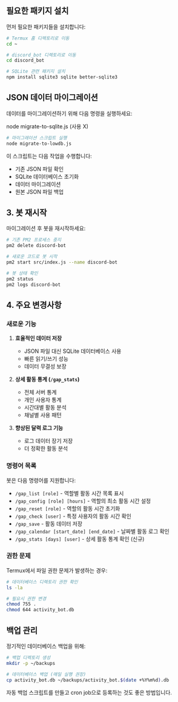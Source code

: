 ## 필요한 패키지 설치

먼저 필요한 패키지들을 설치합니다:

```bash
# Termux 홈 디렉토리로 이동
cd ~

# discord_bot 디렉토리로 이동
cd discord_bot

# SQLite 관련 패키지 설치
npm install sqlite3 sqlite better-sqlite3
```

## JSON 데이터 마이그레이션

데이터를 마이그레이션하기 위해 다음 명령을 실행하세요:

node migrate-to-sqlite.js (사용 X)
```bash
# 마이그레이션 스크립트 실행
node migrate-to-lowdb.js
```

이 스크립트는 다음 작업을 수행합니다:
- 기존 JSON 파일 확인
- SQLite 데이터베이스 초기화
- 데이터 마이그레이션
- 원본 JSON 파일 백업

## 3. 봇 재시작

마이그레이션 후 봇을 재시작하세요:

```bash
# 기존 PM2 프로세스 중지
pm2 delete discord-bot

# 새로운 코드로 봇 시작
pm2 start src/index.js --name discord-bot

# 봇 상태 확인
pm2 status
pm2 logs discord-bot
```

## 4. 주요 변경사항

### 새로운 기능

1. **효율적인 데이터 저장**
    - JSON 파일 대신 SQLite 데이터베이스 사용
    - 빠른 읽기/쓰기 성능
    - 데이터 무결성 보장

2. **상세 활동 통계 (`/gap_stats`)**
    - 전체 서버 통계
    - 개인 사용자 통계
    - 시간대별 활동 분석
    - 채널별 사용 패턴

3. **향상된 달력 로그 기능**
    - 로그 데이터 장기 저장
    - 더 정확한 활동 분석

### 명령어 목록

봇은 다음 명령어를 지원합니다:

- `/gap_list [role]` - 역할별 활동 시간 목록 표시
- `/gap_config [role] [hours]` - 역할의 최소 활동 시간 설정
- `/gap_reset [role]` - 역할의 활동 시간 초기화
- `/gap_check [user]` - 특정 사용자의 활동 시간 확인
- `/gap_save` - 활동 데이터 저장
- `/gap_calendar [start_date] [end_date]` - 날짜별 활동 로그 확인
- `/gap_stats [days] [user]` - 상세 활동 통계 확인 (신규)

### 권한 문제

Termux에서 파일 권한 문제가 발생하는 경우:

```bash
# 데이터베이스 디렉토리 권한 확인
ls -la

# 필요시 권한 변경
chmod 755 .
chmod 644 activity_bot.db
```

## 백업 관리

정기적인 데이터베이스 백업을 위해:

```bash
# 백업 디렉토리 생성
mkdir -p ~/backups

# 데이터베이스 백업 (매일 실행 권장)
cp activity_bot.db ~/backups/activity_bot.$(date +%Y%m%d).db
```

자동 백업 스크립트를 만들고 cron job으로 등록하는 것도 좋은 방법입니다.